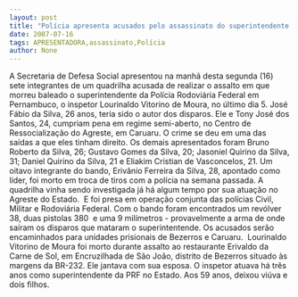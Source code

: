 ```yaml
---
layout: post
title: "Polícia apresenta acusados pelo assassinato do superintendente da PRF"
date: 2007-07-16
tags: APRESENTADORA,assassinato,Polícia
author: None
---
```

A Secretaria de Defesa Social apresentou na manh&atilde; desta segunda (16) sete integrantes de um quadrilha acusada de realizar o assalto em que morreu baleado o superintendente da Pol&iacute;cia Rodovi&aacute;ria Federal em Pernambuco, o inspetor Lourinaldo Vitorino de Moura, no &uacute;ltimo dia 5.
Jos&eacute; F&aacute;bio da Silva, 26 anos, teria sido o autor dos disparos. Ele e Tony Jos&eacute; dos Santos, 24, cumpriam pena em regime semi-aberto, no Centro de Ressocializa&ccedil;&atilde;o do Agreste, em Caruaru. O crime se deu em uma das sa&iacute;das a que eles tinham direito. 
Os demais apresentados foram Bruno Roberto da Silva, 26; Gustavo Gomes da Silva, 20; Jasoniel Quirino da Silva, 31; Daniel Quirino da Silva, 21 e&nbsp;Eliakim Cristian de Vasconcelos, 21. Um oitavo integrante do bando, Eriv&acirc;nio Ferreira da Silva, 28, apontado como l&iacute;der, foi morto em troca de tiros com a pol&iacute;cia na semana passada.
A quadrilha vinha sendo investigada j&aacute; h&aacute; algum tempo por sua atua&ccedil;&atilde;o no Agreste do Estado.&nbsp; E foi presa em opera&ccedil;&atilde;o conjunta das pol&iacute;cias Civil, Militar e Rodovi&aacute;ria Federal. 
Com o bando foram encontrados um rev&oacute;lver 38, duas pistolas 380&nbsp; e uma 9 mil&iacute;metros - provavelmente a arma de onde sa&iacute;ram os disparos que mataram o superintentende. Os acusados&nbsp;ser&atilde;o encaminhados para unidades prisionais de Bezerros e Caruaru.&nbsp;
Lourinaldo Vitorino de Moura foi morto&nbsp;durante assalto&nbsp;ao restaurante Erivaldo da Carne de Sol, em Encruzilhada de S&atilde;o Jo&atilde;o, distrito de Bezerros situado &agrave;s margens da BR-232. Ele&nbsp;jantava com sua esposa. 
O inspetor&nbsp;atuava h&aacute; tr&ecirc;s anos como superintendente da&nbsp;PRF no Estado. Aos 59 anos, deixou vi&uacute;va e dois filhos. 